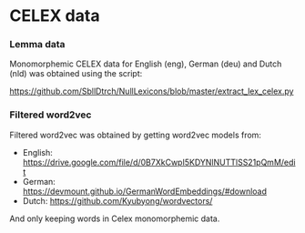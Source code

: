 # CELEX data

### Lemma data

Monomorphemic CELEX data for English (eng), German (deu) and Dutch (nld) was obtained using the script:

https://github.com/SbllDtrch/NullLexicons/blob/master/extract_lex_celex.py

### Filtered word2vec

Filtered  word2vec was obtained by getting word2vec models from:

* English: https://drive.google.com/file/d/0B7XkCwpI5KDYNlNUTTlSS21pQmM/edit
* German: https://devmount.github.io/GermanWordEmbeddings/#download
* Dutch: https://github.com/Kyubyong/wordvectors/

And only keeping words in Celex monomorphemic data.

